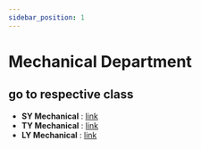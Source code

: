 ```yaml
---
sidebar_position: 1
---
```

# Mechanical Department

## go to respective class

* **SY Mechanical** : [link](category/sy-mech)
* **TY Mechanical** : [link](category/ty-mech)
* **LY Mechanical** : [link](category/ly-mech)